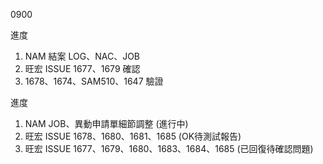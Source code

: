 0900

進度

1. NAM 結案 LOG、NAC、JOB
2. 旺宏 ISSUE 1677、1679 確認
3. 1678、1674、SAM510、1647 驗證

進度

1. NAM JOB、異動申請單細節調整 (進行中)
2. 旺宏 ISSUE 1678、1680、1681、1685 (OK待測試報告)
3. 旺宏 ISSUE 1677、1679、1680、1683、1684、1685 (已回復待確認問題)
